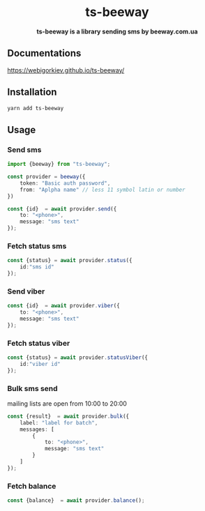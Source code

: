 <h1 align="center"> ts-beeway </h1>
<p align="center">
  <b>ts-beeway is a library sending  sms by beeway.com.ua</b>
</p>

## Documentations

https://webigorkiev.github.io/ts-beeway/

## Installation

```bash
yarn add ts-beeway
```

## Usage

### Send sms

```typescript
import {beeway} from "ts-beeway";

const provider = beeway({
    token: "Basic auth password",
    from: "Aplpha name" // less 11 symbol latin or number
})

const {id}  = await provider.send({
    to: "<phone>",
    message: "sms text"
});
```

### Fetch status sms

```typescript
const {status} = await provider.status({
    id:"sms id"
});

```

### Send viber

```typescript
const {id}  = await provider.viber({
    to: "<phone>",
    message: "sms text"
});
```

### Fetch status viber

```typescript
const {status} = await provider.statusViber({
    id:"viber id"
});

```

### Bulk sms send

mailing lists are open from 10:00 to 20:00

```typescript
const {result}  = await provider.bulk({
    label: "label for batch",
    messages: [
        {
            to: "<phone>",
            message: "sms text"
        }
    ]
});
```

### Fetch balance


```typescript
const {balance}  = await provider.balance();
```